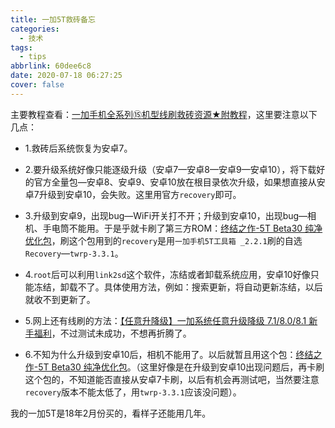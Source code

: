 ```yaml
---
title: 一加5T救砖备忘
categories:
  - 技术
tags:
  - tips
abbrlink: 60dee6c8
date: 2020-07-18 06:27:25
cover: false
---
```


 主要教程查看：[一加手机全系列⑮机型线刷救砖资源★附教程](https://www.oneplusbbs.com/forum.php?mod=viewthread&tid=4446250)，这里要注意以下几点：

+ 1.救砖后系统恢复为安卓7。

+ 2.要升级系统好像只能逐级升级（安卓7—安卓8—安卓9—安卓10），将下载好的官方全量包—安卓8、安卓9、安卓10放在根目录依次升级，如果想直接从安卓7升级到安卓10，会失败。这里用官方`recovery`即可。

+ 3.升级到安卓9，出现bug—WiFi开关打不开；升级到安卓10，出现bug—相机、手电筒不能用。于是乎就卡刷了第三方ROM：[终结之作-5T Beta30 纯净优化包](https://www.oneplusbbs.com/thread-4723496-1.html)，刷这个包用到的`recovery`是用`一加手机5T工具箱 _2.2.1`刷的自选`Recovery`—`twrp-3.3.1`。

+ 4.`root`后可以利用`link2sd`这个软件，冻结或者卸载系统应用，安卓10好像只能冻结，卸载不了。具体使用方法，例如：搜索更新，将自动更新冻结，以后就收不到更新了。

+ 5.网上还有线刷的方法：[【任意升降级】一加系统任意升级降级 7.1/8.0/8.1 新手福利](https://www.oneplusbbs.com/thread-4330832-1.html)，不过测试未成功，不想再折腾了。

+ 6.不知为什么升级到安卓10后，相机不能用了。以后就暂且用这个包：[终结之作-5T Beta30 纯净优化包](https://www.oneplusbbs.com/thread-4723496-1.html)。（这里好像是在升级到安卓10出现问题后，再卡刷这个包的，不知道能否直接从安卓7卡刷，以后有机会再测试吧，当然要注意`recovery`版本不能太低了，用`twrp-3.3.1`应该没问题）。

我的一加5T是18年2月份买的，看样子还能用几年。 



